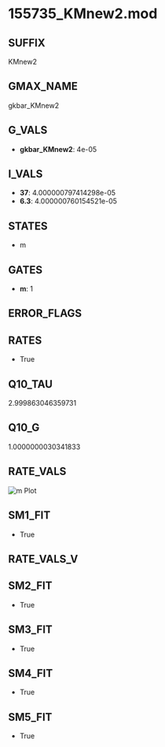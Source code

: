 # 155735_KMnew2.mod

## SUFFIX

KMnew2

## GMAX_NAME

gkbar_KMnew2

## G_VALS

- **gkbar_KMnew2**: 4e-05

## I_VALS

- **37**: 4.000000797414298e-05
- **6.3**: 4.000000760154521e-05

## STATES

- m

## GATES

- **m**: 1

## ERROR_FLAGS


## RATES

- True

## Q10_TAU

2.999863046359731

## Q10_G

1.0000000030341833

## RATE_VALS

![m Plot](/Users/pbozelos/Dropbox/icg-Chai-Panos/supermodels/output_markdown_files/K/155735_KMnew2.mod/images/m.png)

## SM1_FIT

- True

## RATE_VALS_V

## SM2_FIT

- True

## SM3_FIT

- True

## SM4_FIT

- True

## SM5_FIT

- True


